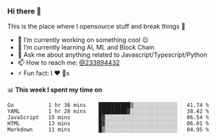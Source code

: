 ### Hi there 👋

<!--
**a233894432/a233894432** is a ✨ _special_ ✨ repository because its `README.md` (this file) appears on your GitHub profile.

Here are some ideas to get you started:

- 🔭 I’m currently working on ...
- 🌱 I’m currently learning ...
- 👯 I’m looking to collaborate on ...
- 🤔 I’m looking for help with ...
- 💬 Ask me about ...
- 📫 How to reach me: ...
- 😄 Pronouns: ...
- ⚡ Fun fact: ...
-->
 
 
This is the place where I opensource stuff and break things :rofl:

- 🔭 I’m currently working on something cool :wink:
- 🌱 I’m currently learning AI, ML and Block Chain
- 💬 Ask me about anything related to Javascript/Typescript/Python
- 📫 How to reach me: [@233894432](https://twitter.com/233894432)
- ⚡ Fun fact: I :heart: :dog:s

📊 **This week I spent my time on**
<!--START_SECTION:waka-->
```text
Go           1 hr 36 mins    ██████████▒░░░░░░░░░░░░░░   41.74 % 
YAML         1 hr 28 mins    █████████▓░░░░░░░░░░░░░░░   38.42 % 
JavaScript   15 mins         █▓░░░░░░░░░░░░░░░░░░░░░░░   06.54 % 
HTML         13 mins         █▓░░░░░░░░░░░░░░░░░░░░░░░   06.01 % 
Markdown     11 mins         █▒░░░░░░░░░░░░░░░░░░░░░░░   04.95 % 
```
<!--END_SECTION:waka-->
